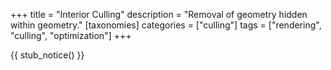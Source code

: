 +++
title = "Interior Culling"
description = "Removal of geometry hidden within geometry."
[taxonomies]
categories = ["culling"]
tags = ["rendering", "culling", "optimization"]
+++

{{ stub_notice() }}

